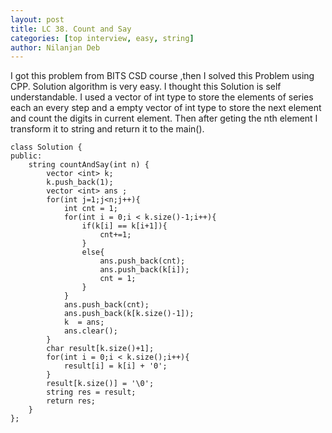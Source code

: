 ```yaml
---
layout: post
title: LC 38. Count and Say
categories: [top interview, easy, string]
author: Nilanjan Deb
---
```

I got this problem from BITS CSD course ,then I solved this Problem using CPP.
Solution algorithm is very easy. I thought this Solution is self understandable. I used a vector of int type to store the elements of series each an every step and a empty vector of int type to store the next element and count the digits in current element. Then after geting the nth element I transform it to string and return it to the main().

```
class Solution {
public:
    string countAndSay(int n) {
        vector <int> k;
        k.push_back(1);
        vector <int> ans ;
        for(int j=1;j<n;j++){
            int cnt = 1;
            for(int i = 0;i < k.size()-1;i++){ 
                if(k[i] == k[i+1]){
                    cnt+=1;
                }
                else{
                    ans.push_back(cnt);
                    ans.push_back(k[i]);
                    cnt = 1;
                }
            }
            ans.push_back(cnt);
            ans.push_back(k[k.size()-1]);
            k  = ans;
            ans.clear();
        }
        char result[k.size()+1];
        for(int i = 0;i < k.size();i++){
            result[i] = k[i] + '0';
        }
        result[k.size()] = '\0';
        string res = result;
        return res;
    }
};
```
